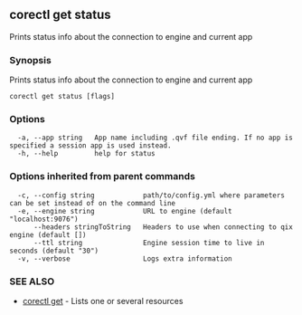 ## corectl get status

Prints status info about the connection to engine and current app

### Synopsis

Prints status info about the connection to engine and current app

```
corectl get status [flags]
```

### Options

```
  -a, --app string   App name including .qvf file ending. If no app is specified a session app is used instead.
  -h, --help         help for status
```

### Options inherited from parent commands

```
  -c, --config string            path/to/config.yml where parameters can be set instead of on the command line
  -e, --engine string            URL to engine (default "localhost:9076")
      --headers stringToString   Headers to use when connecting to qix engine (default [])
      --ttl string               Engine session time to live in seconds (default "30")
  -v, --verbose                  Logs extra information
```

### SEE ALSO

* [corectl get](corectl_get.md)	 - Lists one or several resources

